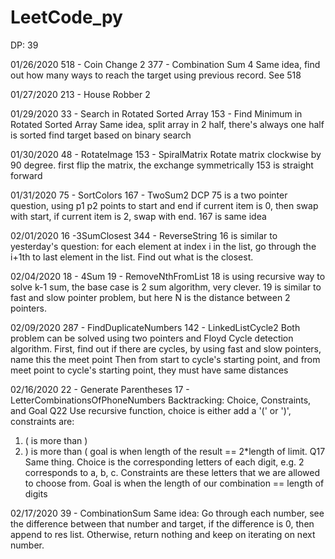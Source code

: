 # LeetCode_py
DP: 39

01/26/2020
518 - Coin Change 2
377 - Combination Sum 4
Same idea, find out how many ways to reach the target using previous
record. See 518


01/27/2020
213 - House Robber 2


01/29/2020
33 - Search in Rotated Sorted Array
153 - Find Minimum in Rotated Sorted Array
Same idea, split array in 2 half, there's always one half is sorted
find target based on binary search

01/30/2020
48 - RotateImage
153 - SpiralMatrix
Rotate matrix clockwise by 90 degree. first flip the matrix, the exchange symmetrically
153 is straight forward


01/31/2020
75 - SortColors
167 - TwoSum2
DCP 
75 is a two pointer question, using p1 p2 points to start and end
if current item is 0, then swap with start,
if current item is 2, swap with end.
167 is same idea

02/01/2020
16 -3SumClosest
344 - ReverseString
16 is similar to yesterday's question:
for each element at index i in the list, go through the i+1th to last element in the list. Find out what is the closest.

02/04/2020
18 - 4Sum
19 - RemoveNthFromList
18 is using recursive way to solve k-1 sum, the base case is 2 sum algorithm, very clever. 
19 is similar to fast and slow pointer problem, but here N is the distance between 2 pointers.

02/09/2020
287 - FindDuplicateNumbers
142 - LinkedListCycle2
Both problem can be solved using two pointers and Floyd Cycle detection algorithm.
First, find out if there are cycles, by using fast and slow pointers, name this the meet point
Then from start to cycle's starting point, and from meet point to cycle's starting point, they must have same distances

02/16/2020
22 - Generate Parentheses
17 - LetterCombinationsOfPhoneNumbers
Backtracking: Choice, Constraints, and Goal
Q22 Use recursive function, choice is either add a '(' or ')', constraints are:
1. ( is more than ) 
2. ) is more than (
goal is when length of the result == 2*length of limit. 
Q17 Same thing. Choice is the corresponding letters of each digit, e.g. 2 corresponds
to a, b, c. Constraints are these letters that we are allowed to choose from. Goal is 
when the length of our combination == length of digits

02/17/2020
39 - CombinationSum
Same idea: Go through each number, see the difference between that number and target, if 
the difference is 0, then append to res list. Otherwise, return nothing and keep on iterating on next number.